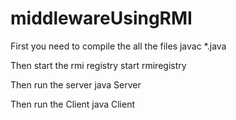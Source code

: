 # middlewareUsingRMI
First you need to compile the all the files
	javac *.java

Then start the rmi registry
	start rmiregistry

Then run the server 
	java Server

Then run the Client
	java Client
